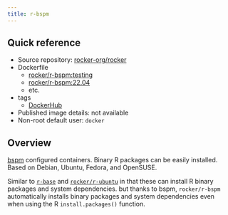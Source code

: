 ```yaml
---
title: r-bspm
---
```


## Quick reference

- Source repository: [rocker-org/rocker](https://github.com/rocker-org/rocker)
- Dockerfile
  - [rocker/r-bspm:testing](https://github.com/rocker-org/rocker/blob/master/r-bspm/testing/Dockerfile)
  - [rocker/r-bspm:22.04](https://github.com/rocker-org/rocker/blob/master/r-bspm/jammmy/Dockerfile)
  - etc.
- tags
  - [DockerHub](https://hub.docker.com/r/rocker/r-bspm/tags)
- Published image details: not available
- Non-root default user: `docker`

## Overview

[bspm](https://github.com/Enchufa2/bspm) configured containers.
Binary R packages can be easily installed.
Based on Debian, Ubuntu, Fedora, and OpenSUSE.

Similar to [`r-base`](https://hub.docker.com/_/r-base) and [`rocker/r-ubuntu`](r-ubuntu.md)
in that these can install R binary packages and system dependencies.
but thanks to bspm, `rocker/r-bspm` automatically installs binary packages and system dependencies
even when using the R `install.packages()` function.
